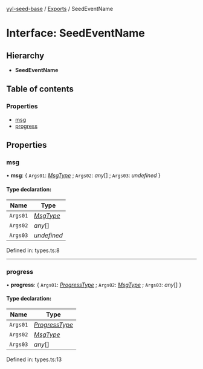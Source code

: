 [yyl-seed-base](../README.md) / [Exports](../modules.md) / SeedEventName

# Interface: SeedEventName

## Hierarchy

* **SeedEventName**

## Table of contents

### Properties

- [msg](seedeventname.md#msg)
- [progress](seedeventname.md#progress)

## Properties

### msg

• **msg**: { `Args01`: [*MsgType*](../modules.md#msgtype) ; `Args02`: *any*[] ; `Args03`: *undefined*  }

#### Type declaration:

Name | Type |
------ | ------ |
`Args01` | [*MsgType*](../modules.md#msgtype) |
`Args02` | *any*[] |
`Args03` | *undefined* |

Defined in: types.ts:8

___

### progress

• **progress**: { `Args01`: [*ProgressType*](../modules.md#progresstype) ; `Args02`: [*MsgType*](../modules.md#msgtype) ; `Args03`: *any*[]  }

#### Type declaration:

Name | Type |
------ | ------ |
`Args01` | [*ProgressType*](../modules.md#progresstype) |
`Args02` | [*MsgType*](../modules.md#msgtype) |
`Args03` | *any*[] |

Defined in: types.ts:13
